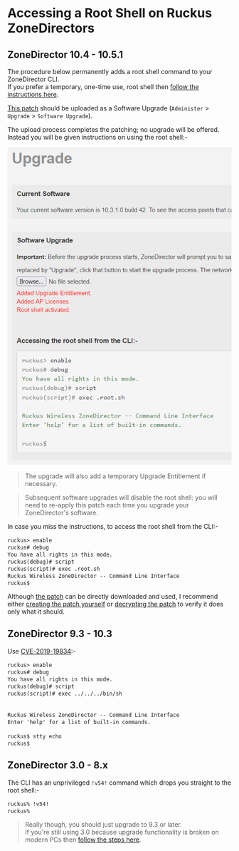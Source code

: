 # Accessing a Root Shell on Ruckus ZoneDirectors

## ZoneDirector 10.4 - 10.5.1

The procedure below permanently adds a root shell command to your ZoneDirector CLI.  
If you prefer a temporary, one-time use, root shell then [follow the instructions here](ZD1200AddOneTimeRootShell.md).

[This patch](../images/zd.root.and.licenses.patch.img) should be uploaded as a Software Upgrade (`Administer` > `Upgrade` > `Software Upgrade`).  

The upload process completes the patching; no upgrade will be offered. Instead you will be given instructions on using the root shell:-

![](../images/Root_Support_APs_1031.png)

> The upgrade will also add a temporary Upgrade Entitlement if necessary.

>Subsequent software upgrades will disable the root shell: you will need to re-apply this patch each time you upgrade your ZoneDirector's software.

In case you miss the instructions, to access the root shell from the CLI:-

```console
ruckus> enable 
ruckus# debug 
You have all rights in this mode.
ruckus(debug)# script 
ruckus(script)# exec .root.sh
Ruckus Wireless ZoneDirector -- Command Line Interface
ruckus$
```

Although [the patch](../images/zd1200.rootshell.patch.img) can be directly downloaded and used, I recommend either [creating the patch yourself](../Scripts/create_zd1200_root_patch.sh) or [decrypting the patch](DecryptRuckusBackups.md) to verify it does only what it should.

## ZoneDirector 9.3 - 10.3

Use [CVE-2019-19834](https://alephsecurity.com/vulns/aleph-2019004#proof-of-concept):-

```console
ruckus> enable 
ruckus# debug 
You have all rights in this mode.
ruckus(debug)# script 
ruckus(script)# exec ../../../bin/sh


Ruckus Wireless ZoneDirector -- Command Line Interface
Enter 'help' for a list of built-in commands.

ruckus$ stty echo
ruckus$
```

## ZoneDirector 3.0 - 8.x

The CLI has an unprivileged `!v54!` command which drops you straight to the root shell:-

```console
ruckus% !v54!
ruckus% 
```

> Really though, you should just upgrade to 9.3 or later.   
If you're still using 3.0 because upgrade functionality is broken on modern PCs then [follow the steps here](ZD1000UpgradeFromV3.md).

